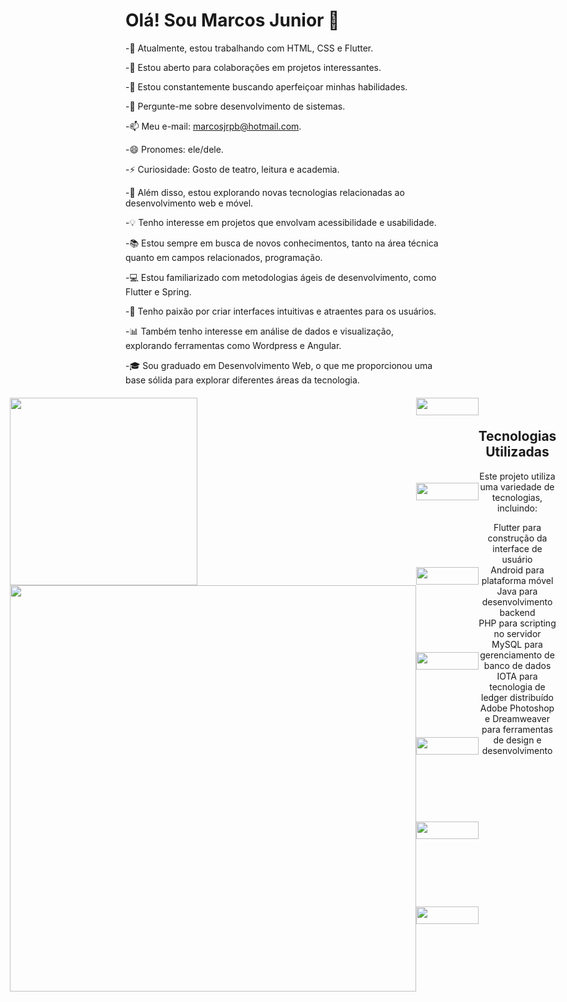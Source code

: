 # Olá! Sou Marcos Junior 👋

-🔭 Atualmente, estou trabalhando com HTML, CSS e Flutter.

-👯 Estou aberto para colaborações em projetos interessantes.

-🤔 Estou constantemente buscando aperfeiçoar minhas habilidades.

-💬 Pergunte-me sobre desenvolvimento de sistemas.

-📫 Meu e-mail: marcosjrpb@hotmail.com.

-😄 Pronomes: ele/dele.

-⚡ Curiosidade: Gosto de teatro, leitura e academia.

-🚀 Além disso, estou explorando novas tecnologias relacionadas ao desenvolvimento web e móvel.

-💡 Tenho interesse em projetos que envolvam acessibilidade e usabilidade.

-📚 Estou sempre em busca de novos conhecimentos, tanto na área técnica quanto em campos relacionados, programação.

-💻 Estou familiarizado com metodologias ágeis de desenvolvimento, como Flutter e Spring.

-🎨 Tenho paixão por criar interfaces intuitivas e atraentes para os usuários.

-📊 Também tenho interesse em análise de dados e visualização, explorando ferramentas como Wordpress e Angular.

-🎓 Sou graduado em Desenvolvimento Web, o que me proporcionou uma base sólida para explorar diferentes áreas da tecnologia.


<div align="center">
  <div style="margin-top: 20px; display: flex; justify-content: center;">
    <div style="display: flex; flex-direction: column;">       
        <img src="https://github-readme-stats.vercel.app/api/top-langs/?username=marcosjrpb&theme=blue-green" style="width: 300px;">
      <img src="https://github-readme-stats.vercel.app/api?username=marcosjrpb&theme=blue-green" style="width:650px;">
    </div>
    <div style="display: flex; flex-wrap: wrap; justify-content: center;">
    <img src="https://img.shields.io/badge/Flutter-02569B?style=for-the-badge&logo=flutter&logoColor=white" width="100" height="28"/>
    <img src="https://img.shields.io/badge/Android-3DDC84?style=for-the-badge&logo=android&logoColor=white" width="100" height="28"/>
    <img src="https://img.shields.io/badge/Java-ED8B00?style=for-the-badge&logo=openjdk&logoColor=white" width="100" height="28"/>
    <img src="https://img.shields.io/badge/PHP-777BB4?style=for-the-badge&logo=php&logoColor=white" width="100" height="28"/>
    <img src="https://img.shields.io/badge/MySQL-00000F?style=for-the-badge&logo=mysql&logoColor=white" width="100" height="28"/> 
    <img src="https://img.shields.io/badge/iota-131F37?style=for-the-badge&logo=iota&logoColor=white" width="100" height="28"/>  
    <img src="https://aleen42.github.io/badges/src/photoshop.svg" width="100" height="28"/>

  </div>
 
  <div align="center" style="margin-top: 20px;">
    <h2> Tecnologias Utilizadas </h2>
    <p> Este projeto utiliza uma variedade de tecnologias, incluindo:</p>
    <ul style="list-style-type: none; padding: 0;">
      <li>Flutter para construção da interface de usuário</li>
      <li>Android para plataforma móvel</li>
      <li>Java para desenvolvimento backend</li>
      <li>PHP para scripting no servidor</li>
      <li>MySQL para gerenciamento de banco de dados</li>
      <li>IOTA para tecnologia de ledger distribuído</li>
      <li>Adobe Photoshop e Dreamweaver para ferramentas de design e desenvolvimento</li>
    </ul>
  </div>
</div>

</div>

